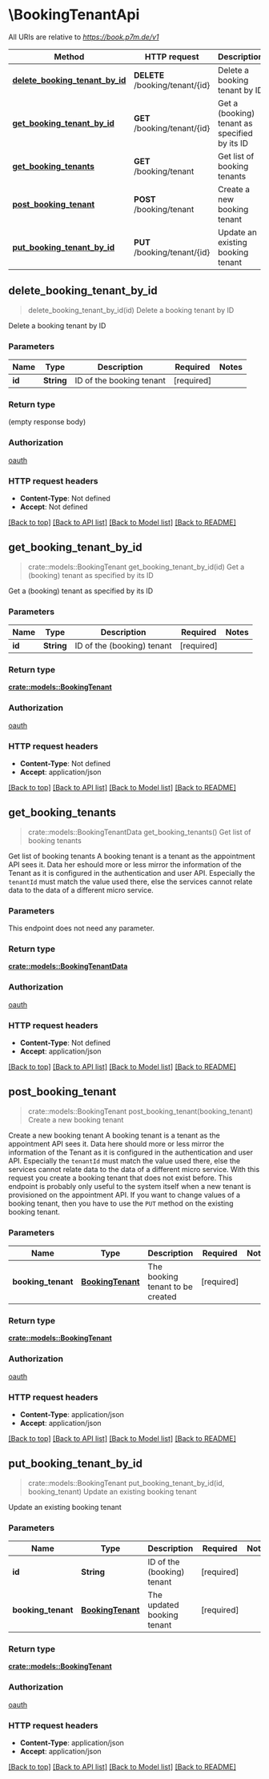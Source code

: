 # \BookingTenantApi

All URIs are relative to *https://book.p7m.de/v1*

Method | HTTP request | Description
------------- | ------------- | -------------
[**delete_booking_tenant_by_id**](BookingTenantApi.md#delete_booking_tenant_by_id) | **DELETE** /booking/tenant/{id} | Delete a booking tenant by ID
[**get_booking_tenant_by_id**](BookingTenantApi.md#get_booking_tenant_by_id) | **GET** /booking/tenant/{id} | Get a (booking) tenant as specified by its ID
[**get_booking_tenants**](BookingTenantApi.md#get_booking_tenants) | **GET** /booking/tenant | Get list of booking tenants
[**post_booking_tenant**](BookingTenantApi.md#post_booking_tenant) | **POST** /booking/tenant | Create a new booking tenant
[**put_booking_tenant_by_id**](BookingTenantApi.md#put_booking_tenant_by_id) | **PUT** /booking/tenant/{id} | Update an existing booking tenant



## delete_booking_tenant_by_id

> delete_booking_tenant_by_id(id)
Delete a booking tenant by ID

Delete a booking tenant by ID

### Parameters


Name | Type | Description  | Required | Notes
------------- | ------------- | ------------- | ------------- | -------------
**id** | **String** | ID of the booking tenant | [required] |

### Return type

 (empty response body)

### Authorization

[oauth](../README.md#oauth)

### HTTP request headers

- **Content-Type**: Not defined
- **Accept**: Not defined

[[Back to top]](#) [[Back to API list]](../README.md#documentation-for-api-endpoints) [[Back to Model list]](../README.md#documentation-for-models) [[Back to README]](../README.md)


## get_booking_tenant_by_id

> crate::models::BookingTenant get_booking_tenant_by_id(id)
Get a (booking) tenant as specified by its ID

Get a (booking) tenant as specified by its ID

### Parameters


Name | Type | Description  | Required | Notes
------------- | ------------- | ------------- | ------------- | -------------
**id** | **String** | ID of the (booking) tenant | [required] |

### Return type

[**crate::models::BookingTenant**](BookingTenant.md)

### Authorization

[oauth](../README.md#oauth)

### HTTP request headers

- **Content-Type**: Not defined
- **Accept**: application/json

[[Back to top]](#) [[Back to API list]](../README.md#documentation-for-api-endpoints) [[Back to Model list]](../README.md#documentation-for-models) [[Back to README]](../README.md)


## get_booking_tenants

> crate::models::BookingTenantData get_booking_tenants()
Get list of booking tenants

Get list of booking tenants  A booking tenant is a tenant as the appointment API sees it.  Data her eshould more or less mirror the information of the Tenant as it is configured in the authentication and user API. Especially the `tenantId` must match the value used there, else the services cannot relate data to the data of a different micro service.

### Parameters

This endpoint does not need any parameter.

### Return type

[**crate::models::BookingTenantData**](BookingTenantData.md)

### Authorization

[oauth](../README.md#oauth)

### HTTP request headers

- **Content-Type**: Not defined
- **Accept**: application/json

[[Back to top]](#) [[Back to API list]](../README.md#documentation-for-api-endpoints) [[Back to Model list]](../README.md#documentation-for-models) [[Back to README]](../README.md)


## post_booking_tenant

> crate::models::BookingTenant post_booking_tenant(booking_tenant)
Create a new booking tenant

Create a new booking tenant  A booking tenant is a tenant as the appointment API sees it.  Data here should more or less mirror the information of the Tenant as it is configured in the authentication and user API. Especially the `tenantId` must match the value used there, else the services cannot relate data to the data of a different micro service.  With this request you create a booking tenant that does not exist before. This endpoint is probably only useful to the system itself when a new tenant is provisioned on the appointment API. If you want to change values of a booking tenant, then you have to use the `PUT` method on the existing booking tenant.

### Parameters


Name | Type | Description  | Required | Notes
------------- | ------------- | ------------- | ------------- | -------------
**booking_tenant** | [**BookingTenant**](BookingTenant.md) | The booking tenant to be created | [required] |

### Return type

[**crate::models::BookingTenant**](BookingTenant.md)

### Authorization

[oauth](../README.md#oauth)

### HTTP request headers

- **Content-Type**: application/json
- **Accept**: application/json

[[Back to top]](#) [[Back to API list]](../README.md#documentation-for-api-endpoints) [[Back to Model list]](../README.md#documentation-for-models) [[Back to README]](../README.md)


## put_booking_tenant_by_id

> crate::models::BookingTenant put_booking_tenant_by_id(id, booking_tenant)
Update an existing booking tenant

Update an existing booking tenant

### Parameters


Name | Type | Description  | Required | Notes
------------- | ------------- | ------------- | ------------- | -------------
**id** | **String** | ID of the (booking) tenant | [required] |
**booking_tenant** | [**BookingTenant**](BookingTenant.md) | The updated booking tenant | [required] |

### Return type

[**crate::models::BookingTenant**](BookingTenant.md)

### Authorization

[oauth](../README.md#oauth)

### HTTP request headers

- **Content-Type**: application/json
- **Accept**: application/json

[[Back to top]](#) [[Back to API list]](../README.md#documentation-for-api-endpoints) [[Back to Model list]](../README.md#documentation-for-models) [[Back to README]](../README.md)

